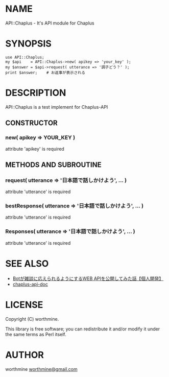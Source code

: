 # NAME

API::Chaplus - It's API module for Chaplus

# SYNOPSIS

    use API::Chaplus;
    my $api    = API::Chaplus->new( apikey => 'your_key' );
    my $answer = $api->request( utterance => '調子どう？' );
    print $answer;    # お返事が表示される

# DESCRIPTION

API::Chaplus is a test implement for Chaplus-API

## CONSTRUCTOR

### new( apikey => YOUR\_KEY )

attribute 'apikey' is required

## METHODS AND SUBROUTINE

### request( utterance => '日本語で話しかけよう', ... )

attribute 'utterance' is required

### bestResponse( utterance => '日本語で話しかけよう', ... )

attribute 'utterance' is required

### Responses( utterance => '日本語で話しかけよう', ... )

attribute 'utterance' is required

# SEE ALSO

- [Botが雑談に応えられるようにするWEB APIを公開してみた話【個人開発】](https://qiita.com/maKunugi/items/b1afb6441571119729a7)
- [chaplus-api-doc](https://k-masashi.github.io/chaplus-api-doc/)

# LICENSE

Copyright (C) worthmine.

This library is free software; you can redistribute it and/or modify
it under the same terms as Perl itself.

# AUTHOR

worthmine <worthmine@gmail.com>
